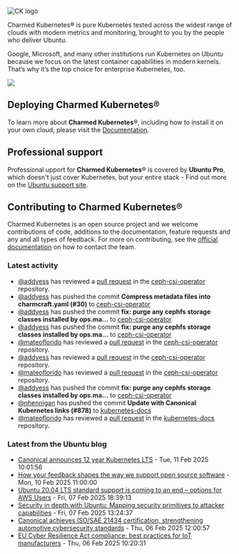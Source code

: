 ![CK logo](https://assets.ubuntu.com/v1/451d4cf4-Charmed+Kubernetes_RGB_onWhite_2022.svg)

Charmed Kubernetes® is pure Kubernetes tested across the widest range of clouds with modern metrics and monitoring, brought to you by the people who deliver Ubuntu.

Google, Microsoft, and many other institutions run Kubernetes on Ubuntu because we focus on the latest container capabilities in modern kernels. That’s why it’s the top choice for enterprise Kubernetes, too.

![](https://assets.ubuntu.com/v1/843c77b6-juju-at-a-glace.svg)

## Deploying Charmed Kubernetes®

To learn more about **Charmed Kubernetes**®, including how to install it on your own cloud, please visit the [Documentation][docs].

## Professional support

Professional upport for **Charmed Kubernetes**® is covered by **Ubuntu Pro**, which doesn't just cover Kubernetes, but your entire stack - Find out more on the [Ubuntu support site](https://ubuntu.com/support).

## Contributing to Charmed Kubernetes®

Charmed Kubernetes is an open source project and we welcome contributions of code, additions to the documentation, feature requests and any and all types of feedback. For more on contributing, see the [official documentation][get-in-touch] on how to contact the team.

<!-- LINKS -->
[docs]: https://ubuntu.com/kubernetes/docs
[get-in-touch]: https://ubuntu.com/kubernetes/docs/get-in-touch

### Latest activity

<!-- activity starts -->
 - [@addyess](https://github.com/addyess) has reviewed a [pull request](https://github.com/charmed-kubernetes/ceph-csi-operator/pull/35) in the [ceph-csi-operator](https://github.com/charmed-kubernetes/ceph-csi-operator) repository.
 - [@addyess](https://github.com/addyess) has pushed the commit **Compress metadata files into charmcraft.yaml (#30)** to [ceph-csi-operator](https://github.com/charmed-kubernetes/ceph-csi-operator)
 - [@addyess](https://github.com/addyess) has pushed the commit **fix: purge any cephfs storage classes installed by ops.ma...** to [ceph-csi-operator](https://github.com/charmed-kubernetes/ceph-csi-operator)
 - [@addyess](https://github.com/addyess) has pushed the commit **fix: purge any cephfs storage classes installed by ops.ma...** to [ceph-csi-operator](https://github.com/charmed-kubernetes/ceph-csi-operator)
 - [@mateoflorido](https://github.com/mateoflorido) has reviewed a [pull request](https://github.com/charmed-kubernetes/ceph-csi-operator/pull/38) in the [ceph-csi-operator](https://github.com/charmed-kubernetes/ceph-csi-operator) repository.
 - [@addyess](https://github.com/addyess) has reviewed a [pull request](https://github.com/charmed-kubernetes/ceph-csi-operator/pull/38) in the [ceph-csi-operator](https://github.com/charmed-kubernetes/ceph-csi-operator) repository.
 - [@mateoflorido](https://github.com/mateoflorido) has reviewed a [pull request](https://github.com/charmed-kubernetes/ceph-csi-operator/pull/38) in the [ceph-csi-operator](https://github.com/charmed-kubernetes/ceph-csi-operator) repository.
 - [@addyess](https://github.com/addyess) has pushed the commit **fix: purge any cephfs storage classes installed by ops.ma...** to [ceph-csi-operator](https://github.com/charmed-kubernetes/ceph-csi-operator)
 - [@nhennigan](https://github.com/nhennigan) has pushed the commit **Update with Canonical Kubernetes links (#878)** to [kubernetes-docs](https://github.com/charmed-kubernetes/kubernetes-docs)
 - [@mateoflorido](https://github.com/mateoflorido) has reviewed a [pull request](https://github.com/charmed-kubernetes/kubernetes-docs/pull/878) in the [kubernetes-docs](https://github.com/charmed-kubernetes/kubernetes-docs) repository.
<!-- activity ends -->

<!-- roadmap starts -->

<!-- roadmap ends -->

### Latest from the Ubuntu blog

<!-- blog starts -->
* [Canonical announces 12 year Kubernetes LTS](https://ubuntu.com//blog/12-year-lts-for-kubernetes) - Tue, 11 Feb 2025 10:01:56 
* [How your feedback shapes the way we support open source software](https://ubuntu.com//blog/how-your-feedback-shapes-our-open-source-support) - Mon, 10 Feb 2025 11:00:00 
* [Ubuntu 20.04 LTS standard support is coming to an end – options for AWS Users](https://ubuntu.com//blog/ubuntu-20-04-lts-end-of-standard-support-options-for-aws) - Fri, 07 Feb 2025 18:39:13 
* [Security in depth with Ubuntu: Mapping security primitives to attacker capabilities](https://ubuntu.com//blog/ubuntu-security-defense-in-depth) - Fri, 07 Feb 2025 13:24:37 
* [Canonical achieves ISO/SAE 21434 certification, strengthening automotive cybersecurity standards](https://ubuntu.com//blog/canonical-achieves-iso-21434-certification) - Thu, 06 Feb 2025 12:00:57 
* [EU Cyber Resilience Act compliance: best practices for IoT manufacturers](https://ubuntu.com//blog/what-the-cyber-resilience-act-cra-means-for-iot-manufacturers) - Thu, 06 Feb 2025 10:20:31 
<!-- blog ends -->
